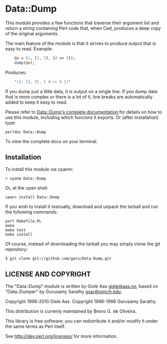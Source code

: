 Data::Dump
==========

This module provides a few functions that traverse their
argument list and return a string containing Perl code that,
when C<eval>ed, produces a deep copy of the original arguments.

The main feature of the module is that it strives to produce output
that is easy to read.  Example:

```perl
    @a = (1, [2, 3], {4 => 5});
    dump(@a);
```

Produces:

```perl
    "(1, [2, 3], { 4 => 5 })"
```

If you dump just a little data, it is output on a single line. If
you dump data that is more complex or there is a lot of it, line breaks
are automatically added to keep it easy to read.

Please refer to [Data::Dump's complete documentation](https://metacpan.org/pod/Data::Dump)
for details on how to use this module, including which funcions it
exports. Or (after installation) type:

    perldoc Data::Dump

To view the complete docs on your terminal.


Installation
------------

To install this module via cpanm:

    > cpanm Data::Dump

Or, at the cpan shell:

    cpan> install Data::Dump

If you wish to install it manually, download and unpack the tarball and
run the following commands:

	perl Makefile.PL
	make
	make test
	make install

Of course, instead of downloading the tarball you may simply clone the
git repository:

    $ git clone git://github.com/garu/Data-Dump.git



LICENSE AND COPYRIGHT
---------------------

The "Data::Dump" module is written by Gisle Aas <gisle@aas.no>, based on
"Data::Dumper" by Gurusamy Sarathy <gsar@umich.edu>.

Copyright 1998-2010 Gisle Aas.
Copyright 1996-1998 Gurusamy Sarathy.

This distribution is currenly maintained by Breno G. de Oliveira.

This library is free software; you can redistribute it and/or modify it
under the same terms as Perl itself.

See http://dev.perl.org/licenses/ for more information.
